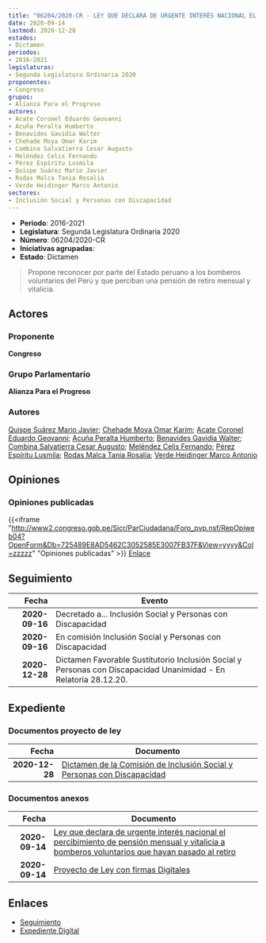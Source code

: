 ```yaml
---
title: "06204/2020-CR - LEY QUE DECLARA DE URGENTE INTERÉS NACIONAL EL PERCIBIMIENTO DE PENSIÓN MENSUAL Y VITALICIA A BOMBEROS VOLUNTARIOS QUE HAYAN PASADO AL RETIRO"
date: 2020-09-14
lastmod: 2020-12-28
estados:
- Dictamen
periodos:
- 2016-2021
legislaturas:
- Segunda Legislatura Ordinaria 2020
proponentes:
- Congreso
grupos:
- Alianza Para el Progreso
autores:
- Acate Coronel Eduardo Geovanni
- Acuña Peralta Humberto
- Benavides Gavidia Walter
- Chehade Moya Omar Karim
- Combina Salvatierra Cesar Augusto
- Meléndez Celis Fernando
- Pérez Espíritu Lusmila
- Quispe Suárez Mario Javier
- Rodas Malca Tania Rosalia
- Verde Heidinger Marco Antonio
sectores:
- Inclusión Social y Personas con Discapacidad
---
```

- **Periodo**: 2016-2021
- **Legislatura**: Segunda Legislatura Ordinaria 2020
- **Número**: 06204/2020-CR
- **Iniciativas agrupadas**: 
- **Estado**: Dictamen

> Propone reconocer por parte del Estado peruano a los bomberos voluntarios del Perú y que perciban una pensión de retiro mensual y vitalicia.


## Actores

### Proponente

**Congreso**

### Grupo Parlamentario

**Alianza Para el Progreso**

### Autores

[Quispe Suárez Mario Javier](mailto:mailto:yquispe@congreso.gob.pe); [Chehade Moya Omar Karim](mailto:mailto:ochehade@congreso.gob.pe); [Acate Coronel Eduardo Geovanni](mailto:mailto:eacate@congreso.gob.pe); [Acuña Peralta Humberto](mailto:mailto:hacuna@congreso.gob.pe); [Benavides Gavidia Walter](mailto:mailto:wbenavides@congreso.gob.pe); [Combina Salvatierra Cesar Augusto](mailto:mailto:ccombina@congreso.gob.pe); [Meléndez Celis Fernando](mailto:mailto:fmelendez@congreso.gob.pe); [Pérez Espíritu Lusmila](mailto:mailto:lperez@congreso.gob.pe); [Rodas Malca Tania Rosalia](mailto:mailto:trodas@congreso.gob.pe); [Verde Heidinger Marco Antonio](mailto:mailto:mverde@congreso.gob.pe)

## Opiniones

### Opiniones publicadas

{{<iframe "http://www2.congreso.gob.pe/Sicr/ParCiudadana/Foro_pvp.nsf/RepOpiweb04?OpenForm&Db=725489E8AD5462C3052585E3007FB37F&View=yyyy&Col=zzzzz" "Opiniones publicadas" >}}
[Enlace](http://www2.congreso.gob.pe/Sicr/ParCiudadana/Foro_pvp.nsf/RepOpiweb04?OpenForm&Db=725489E8AD5462C3052585E3007FB37F&View=yyyy&Col=zzzzz)


## Seguimiento

| Fecha | Evento |
|------:|--------|
| **2020-09-16** | Decretado a... Inclusión Social y Personas con Discapacidad |
| **2020-09-16** | En comisión Inclusión Social y Personas con Discapacidad |
| **2020-12-28** | Dictamen Favorable Sustitutorio Inclusión Social y Personas con Discapacidad Unanimidad - En Relatoría 28.12.20. |

## Expediente

### Documentos proyecto de ley

| Fecha | Documento |
|------:|-----------|
| **2020-12-28** | [Dictamen de la Comisión de Inclusión Social y Personas con Discapacidad](http://www.leyes.congreso.gob.pe/Documentos/2016_2021/Dictamenes/Proyectos_de_Ley/06204DC13MAY20201228.pdf) |

### Documentos anexos

| Fecha | Documento |
|------:|-----------|
| **2020-09-14** | [Ley que declara de urgente interés nacional el percibimiento de pensión mensual y vitalicia a bomberos voluntarios que hayan pasado al retiro](http://www.leyes.congreso.gob.pe/Documentos/2016_2021/Proyectos_de_Ley_y_de_Resoluciones_Legislativas/PL06204-20200914.pdf) |
| **2020-09-14** | [Proyecto de Ley con firmas Digitales](http://www.leyes.congreso.gob.pe/Documentos/2016_2021/Proyectos_de_Ley_y_de_Resoluciones_Legislativas/Proyectos_Firmas_digitales/PL06204.pdf) |

## Enlaces

- [Seguimiento](http://www2.congreso.gob.pe/Sicr/TraDocEstProc/CLProLey2016.nsf/f7fff46988ca05b1052578e100829cc7/c1ede696b05ddb34052585e40001c080?OpenDocument)
- [Expediente Digital](http://www2.congreso.gob.pe/Sicr/TraDocEstProc/Expvirt_2011.nsf/visbusqptramdoc1621/06204?opendocument)

